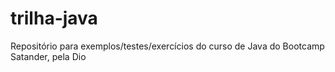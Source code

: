 # trilha-java
Repositório para exemplos/testes/exercícios do curso de Java do Bootcamp Satander, pela Dio
